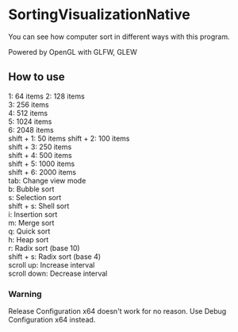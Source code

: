 # SortingVisualizationNative

You can see how computer sort in different ways with this program.

Powered by OpenGL with GLFW, GLEW

## How to use

1: 64 items
2: 128 items  
3: 256 items  
4: 512 items  
5: 1024 items  
6: 2048 items  
shift + 1: 50 items
shift + 2: 100 items  
shift + 3: 250 items  
shift + 4: 500 items  
shift + 5: 1000 items  
shift + 6: 2000 items  
tab: Change view mode  
b: Bubble sort  
s: Selection sort  
shift + s: Shell sort  
i: Insertion sort  
m: Merge sort  
q: Quick sort  
h: Heap sort  
r: Radix sort (base 10)  
shift + s: Radix sort (base 4)  
scroll up: Increase interval  
scroll down: Decrease interval  


### Warning

Release Configuration x64 doesn't work for no reason. Use Debug Configuration x64 instead.
